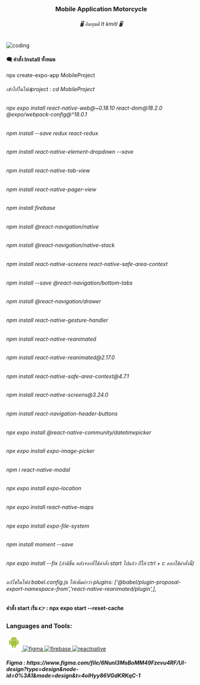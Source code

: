 <h3 align="center">Mobile Application Motorcycle</h3>
<h6 align="center">🖥️ อินทุมดี It kmitl 🖥️</h6>

<img align="center" alt="coding" width="600" src="https://codilime.com/static/2b5773beca118974180168ada813ba7b/an-introduction-to-low-level-programming.jpg" >

<h4>🗨️ คำสั่ง Install ทั้งหมด</h4>
<p>
<hุ6>npx create-expo-app MobileProject</h6>
<h6>เข้าไปในไฟล์project : cd MobileProject</h6> 
<h6>npx expo install react-native-web@~0.18.10 react-dom@18.2.0 @expo/webpack-config@^18.0.1</h6>
<h6>npm install --save redux react-redux</h6>
<h6>npm install react-native-element-dropdown --save</h6>
<h6>npm install react-native-tab-view</h6>
<h6>npm install react-native-pager-view</h6>
<h6>npm install firebase</h6>

<h6>npm install @react-navigation/native</h6>
<h6>npm install @react-navigation/native-stack</h6>
<h6>npm install react-native-screens react-native-safe-area-context</h6>
<h6>npm install --save @react-navigation/bottom-tabs</h6>
<h6>npm install @react-navigation/drawer</h6>
<h6>npm install react-native-gesture-handler</h6> 
<h6>npm install react-native-reanimated</h6>

<h6>npm install react-native-reanimated@2.17.0</h6> 
<h6>npm install react-native-safe-area-context@4.7.1</h6>  
<h6>npm install react-native-screens@3.24.0</h6>
<h6>npm install react-navigation-header-buttons</h6>
<h6>npx expo install @react-native-community/datetimepicker</h6>
<h6>npx expo install expo-image-picker</h6>
<h6>npm i react-native-modal</h6>
<h6>npx expo install expo-location</h6>
<h6>npx expo install react-native-maps</h6>
<h6>npx expo install expo-file-system</h6>
<h6>npm install moment --save</h6>
<h6>npx expo install --fix (ถ้ามีขึ้น หลังจากที่ใช้คำสั่ง start ไปแล้ว ก็ให้ ctrl + c ออกใช้คำสั่งนี้)</h6>
</p>
 

<h6>แก้ไขในไฟล์ babel.config.js ให้เพิ่มคำว่า plugins: ['@babel/plugin-proposal-export-namespace-from','react-native-reanimated/plugin',],</h6>
<h4>คำสั่ง start เริ่ม 👉 : npx expo start --reset-cache</h4>

 
<p align="left">
</p>

<h3 align="left">Languages and Tools:</h3>
<p align="left"> <a href="https://developer.android.com" target="_blank" rel="noreferrer"> <img src="https://raw.githubusercontent.com/devicons/devicon/master/icons/android/android-original-wordmark.svg" alt="android" width="40" height="40"/> </a> <a href="https://www.figma.com/" target="_blank" rel="noreferrer"> <img src="https://www.vectorlogo.zone/logos/figma/figma-icon.svg" alt="figma" width="40" height="40"/> </a> <a href="https://firebase.google.com/" target="_blank" rel="noreferrer"> <img src="https://www.vectorlogo.zone/logos/firebase/firebase-icon.svg" alt="firebase" width="40" height="40"/> </a> <a href="https://reactnative.dev/" target="_blank" rel="noreferrer"> <img src="https://reactnative.dev/img/header_logo.svg" alt="reactnative" width="40" height="40"/> </a> </p>

<h5>Figma : https://www.figma.com/file/6Nunl3MsBoMM49Fzevu4RF/UI-design?type=design&node-id=0%3A1&mode=design&t=4olHyy86VGdKRKqC-1</h5>


